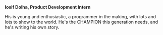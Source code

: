 **Iosif Dolha, Product Development Intern**

His is young and enthusiastic, a programmer in the making, with lots and lots to show to the world. He's the CHAMPION this generation needs, and he's writing his own story. 